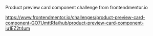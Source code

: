 Product preview card component challenge from frontendmentor.io

https://www.frontendmentor.io/challenges/product-preview-card-component-GO7UmttRfa/hub/product-preview-card-component-iu1EZ2t4um
